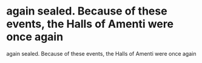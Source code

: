 # again sealed. Because of these events, the Halls of Amenti were once again

again sealed. Because of these events, the Halls of Amenti were once again